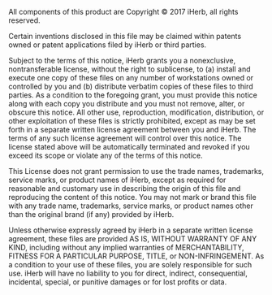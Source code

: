 All components of this product are Copyright © 2017 iHerb, all rights reserved.

Certain inventions disclosed in this file may be claimed within patents owned or
patent applications filed by iHerb or third parties.

Subject to the terms of this notice, iHerb grants you a nonexclusive,
nontransferable license, without the right to sublicense, to (a) install and
execute one copy of these files on any number of workstations owned or
controlled by you and (b) distribute verbatim copies of these files to third
parties. As a condition to the foregoing grant, you must provide this notice
along with each copy you distribute and you must not remove, alter, or obscure
this notice. All other use, reproduction, modification, distribution, or other
exploitation of these files is strictly prohibited, except as may be set forth
in a separate written license agreement between you and iHerb. The terms of any
such license agreement will control over this notice. The license stated above
will be automatically terminated and revoked if you exceed its scope or violate
any of the terms of this notice.

This License does not grant permission to use the trade names, trademarks,
service marks, or product names of iHerb, except as required for reasonable and
customary use in describing the origin of this file and reproducing the content
of this notice. You may not mark or brand this file with any trade name,
trademarks, service marks, or product names other than the original brand (if
any) provided by iHerb.

Unless otherwise expressly agreed by iHerb in a separate written license
agreement, these files are provided AS IS, WITHOUT WARRANTY OF ANY KIND,
including without any implied warranties of MERCHANTABILITY, FITNESS FOR A
PARTICULAR PURPOSE, TITLE, or NON-INFRINGEMENT. As a condition to your use of
these files, you are solely responsible for such use. iHerb will have no
liability to you for direct, indirect, consequential, incidental, special, or
punitive damages or for lost profits or data.
